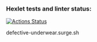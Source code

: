 ### Hexlet tests and linter status:
[![Actions Status](https://github.com/dovlin-m/layout-designer-project-lvl1/workflows/hexlet-check/badge.svg)](https://github.com/dovlin-m/layout-designer-project-lvl1/actions)

defective-underwear.surge.sh
